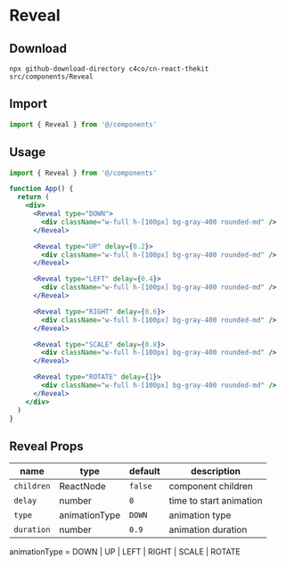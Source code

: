 # Reveal

## Download

```
npx github-download-directory c4co/cn-react-thekit src/components/Reveal
```

## Import

```jsx
import { Reveal } from '@/components'
```

## Usage

```jsx
import { Reveal } from '@/components'

function App() {
  return (
    <div>
      <Reveal type="DOWN">
        <div className="w-full h-[100px] bg-gray-400 rounded-md" />
      </Reveal>

      <Reveal type="UP" delay={0.2}>
        <div className="w-full h-[100px] bg-gray-400 rounded-md" />
      </Reveal>

      <Reveal type="LEFT" delay={0.4}>
        <div className="w-full h-[100px] bg-gray-400 rounded-md" />
      </Reveal>

      <Reveal type="RIGHT" delay={0.6}>
        <div className="w-full h-[100px] bg-gray-400 rounded-md" />
      </Reveal>

      <Reveal type="SCALE" delay={0.8}>
        <div className="w-full h-[100px] bg-gray-400 rounded-md" />
      </Reveal>

      <Reveal type="ROTATE" delay={1}>
        <div className="w-full h-[100px] bg-gray-400 rounded-md" />
      </Reveal>
    </div>
  )
}
```

## Reveal Props

| name       | type          | default | description             |
| ---------- | ------------- | ------- | ----------------------- |
| `children` | ReactNode     | `false` | component children      |
| `delay`    | number        | `0`     | time to start animation |
| `type`     | animationType | `DOWN`  | animation type          |
| `duration` | number        | `0.9`   | animation duration      |

animationType = DOWN | UP | LEFT | RIGHT | SCALE | ROTATE
